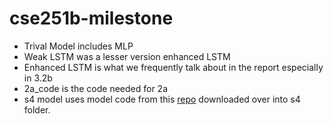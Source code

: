# cse251b-milestone

- Trival Model includes MLP
- Weak LSTM was a lesser version enhanced LSTM
- Enhanced LSTM is what we frequently talk about in the report especially in 3.2b
- 2a_code is the code needed for 2a
- s4 model uses model code from this [repo](https://github.com/state-spaces/s4) downloaded over into s4 folder.
